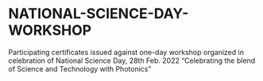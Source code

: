 # NATIONAL-SCIENCE-DAY-WORKSHOP
Participating certificates issued against one-day workshop organized in celebration of  National Science Day, 28th Feb. 2022  “Celebrating the blend of Science and Technology with Photonics”
